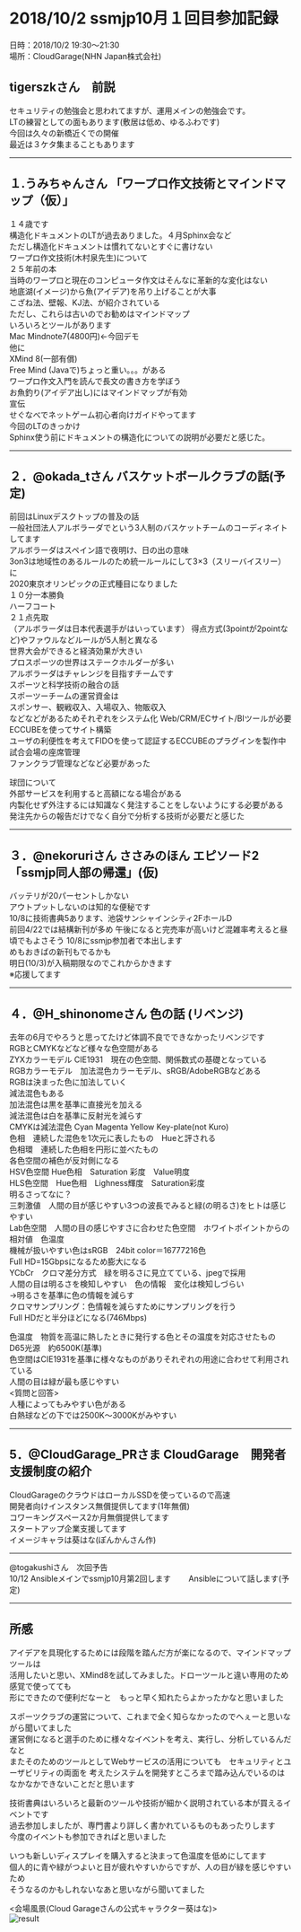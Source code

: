 # 2018/10/2 ssmjp10月１回目参加記録
  
日時：2018/10/2 19:30～21:30  
場所：CloudGarage(NHN Japan株式会社)  
  
## tigerszkさん　前説    
セキュリティの勉強会と思われてますが、運用メインの勉強会です。  
LTの練習としての面もあります(敷居は低め、ゆるふわです)  
今回は久々の新橋近くでの開催  
最近は３ケタ集まることもあります  

---    
## １.うみちゃんさん 	「ワープロ作文技術とマインドマップ（仮）」  
１４歳です  
構造化ドキュメントのLTが過去ありました。４月Sphinx会など  
ただし構造化ドキュメントは慣れてないとすぐに書けない  
ワープロ作文技術(木村泉先生)について   
２５年前の本  
当時のワープロと現在のコンピュータ作文はそんなに革新的な変化はない  
地底湖(イメージ)から魚(アイデア)を吊り上げることが大事  
こざね法、壁報、KJ法、が紹介されている  
ただし、これらは古いのでお勧めはマインドマップ  
いろいろとツールがあります  
Mac Mindnote7(4800円)←今回デモ  
他に  
XMind 8(一部有償)  
Free Mind (Javaで)ちょっと重い。。。がある  
ワープロ作文入門を読んで長文の書き方を学ぼう  
お魚釣り(アイデア出し)にはマインドマップが有効  
宣伝  
せぐなべでネットゲーム初心者向けガイドやってます  
今回のLTのきっかけ  
Sphinx使う前にドキュメントの構造化についての説明が必要だと感じた。  

---  
## ２．@okada_tさん 	バスケットボールクラブの話(予定)  
前回はLinuxデスクトップの普及の話  
一般社団法人アルボラーダでという3人制のバスケットチームのコーディネイトしてます  
アルボラーダはスペイン語で夜明け、日の出の意味  
3on3は地域性のあるルールのため統一ルールにして3×3（スリーバイスリー）に  
2020東京オリンピックの正式種目になりました  
１０分一本勝負  
ハーフコート  
２１点先取  
（アルボラーダは日本代表選手がはいっています）
得点方式(3pointが2pointなど)やファウルなどルールが5人制と異なる  
世界大会ができると経済効果が大きい  
プロスポーツの世界はステークホルダーが多い  
アルボラーダはチャレンジを目指すチームです  
スポーツと科学技術の融合の話  
スポーツーチームの運営資金は  
スポンサー、観戦収入、入場収入、物販収入  
などなどがあるためそれぞれをシステム化
Web/CRM/ECサイト/BIツールが必要
ECCUBEを使ってサイト構築  
ユーザの利便性を考えてFIDOを使って認証するECCUBEのプラグインを製作中  
試合会場の座席管理  
ファンクラブ管理などなど必要があった  

球団について  
外部サービスを利用すると高額になる場合がある  
内製化せず外注するには知識なく発注することをしないようにする必要がある  
発注先からの報告だけでなく自分で分析する技術が必要だと感じた
    
---  
## ３．@nekoruriさん	ささみのほん エピソード2「ssmjp同人部の帰還」(仮)  
バッテリが20パーセントしかない  
アウトプットしないのは知的な便秘です  
10/8に技術書典5あります、池袋サンシャインシティ2FホールD  
前回4/22では結構新刊が多め
午後になると完売率が高いけど混雑率考えると昼頃でもよさそう
10/8にssmjp参加者で本出します  
めもおきばの新刊もでるかも  
明日(10/3)が入稿期限なのでこれからかきます  
※応援してます  

---  
## ４．@H_shinonomeさん 	色の話 (リベンジ)  
去年の6月でやろうと思ってたけど体調不良でできなかったリベンジです  
RGBとCMYKなどなど様々な色空間がある  
ZYXカラーモデル CIE1931　現在の色空間、関係数式の基礎となっている  
RGBカラーモデル　加法混色カラーモデル、sRGB/AdobeRGBなどある  
RGBは決まった色に加法していく  
減法混色もある  
加法混色は黒を基準に直接光を加える  
減法混色は白を基準に反射光を減らす  
CMYKは減法混色 Cyan Magenta Yellow Key-plate(not Kuro)  
色相　連続した混色を1次元に表したもの　Hueと評される  
色相環　連続した色相を円形に並べたもの  
各色空間の補色が反対側になる  
HSV色空間 Hue色相　Saturation 彩度　Value明度  
HLS色空間　Hue色相　Lighness輝度　Saturation彩度  
明るさってなに？  
三刺激値　人間の目が感じやすい3つの波長でみると緑(の明るさ)をヒトは感じやすい  
Lab色空間　人間の目の感じやすさに合わせた色空間　ホワイトポイントからの相対値　色温度  
機械が扱いやすい色はsRGB　24bit color＝16777216色  
Full HD=15Gbpsになるため膨大になる  
YCbCr　クロマ差分方式　緑を明るさに見立てている、jpegで採用  
人間の目は明るさを検知しやすい　色の情報　変化は検知しづらい  
→明るさを基準に色の情報を減らす  
クロマサンプリング：色情報を減らすためにサンプリングを行う  
Full HDだと半分ほどになる(746Mbps)  
  
色温度　物質を高温に熱したときに発行する色とその温度を対応させたもの  
D65光源　約6500K(基準)  
色空間はCIE1931を基準に様々なものがありそれぞれの用途に合わせて利用されている  
人間の目は緑が最も感じやすい  
<質問と回答>  
人種によってもみやすい色がある  
白熱球などの下では2500K～3000Kがみやすい
  
---
  
## 5．@CloudGarage_PRさま 	CloudGarage　開発者支援制度の紹介  
CloudGarageのクラウドはローカルSSDを使っているので高速  
開発者向けインスタンス無償提供してます(1年無償)  
コワーキングスペース2か月無償提供してます  
スタートアップ企業支援してます  
イメージキャラは葵はな(ぽんかんさん作)  

---  
@togakushiさん　次回予告  
10/12 Ansibleメインでssmjp10月第2回します　　
Ansibleについて話します(予定)  

---  
## 所感
アイデアを具現化するためには段階を踏んだ方が楽になるので、マインドマップツールは  
活用したいと思い、XMind8を試してみました。ドローツールと違い専用のため感覚で使ってても  
形にできたので便利だなーと　もっと早く知れたらよかったかなと思いました  
  
スポーツクラブの運営について、これまで全く知らなかったのでへぇーと思いながら聞いてました  
運営側になると選手のために様々なイベントを考え、実行し、分析しているんだなと  
またそのためのツールとしてWebサービスの活用についても　セキュリティとユーザビリティの両面を
考えたシステムを開発すところまで踏み込んでいるのはなかなかできないことだと思います  
  
技術書典はいろいろと最新のツールや技術が細かく説明されている本が買えるイベントです  
過去参加しましたが、専門書より詳しく書かれているものもあったりします  
今度のイベントも参加できればと思いました  
  
いつも新しいディスプレイを購入すると決まって色温度を低めにしてます  
個人的に青や緑がつよいと目が疲れやすいからですが、人の目が緑を感じやすいため  
そうなるのかもしれないなあと思いながら聞いてました  

<会場風景(Cloud Garageさんの公式キャラクター葵はな)>  
![result](https://github.com/chrono-net/media/blob/20180830/20181002.jpg)

